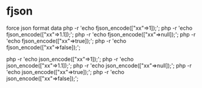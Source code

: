 # fjson
force json format data 
php -r 'echo fjson_encode(["xx"=>1]);';
php -r 'echo fjson_encode(["xx"=>1.1]);';
php -r 'echo fjson_encode(["xx"=>null]);';
php -r 'echo fjson_encode(["xx"=>true]);';
php -r 'echo fjson_encode(["xx"=>false]);';


php -r 'echo json_encode(["xx"=>1]);';
php -r 'echo json_encode(["xx"=>1.1]);';
php -r 'echo json_encode(["xx"=>null]);';
php -r 'echo json_encode(["xx"=>true]);';
php -r 'echo json_encode(["xx"=>false]);';